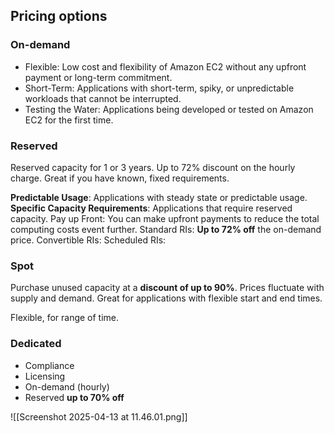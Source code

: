 ## Pricing options

### On-demand
- Flexible: Low cost and flexibility of Amazon EC2 without any upfront payment or long-term commitment.
- Short-Term: Applications with short-term, spiky, or unpredictable workloads that cannot be interrupted.
- Testing the Water: Applications being developed or tested on Amazon EC2 for the first time.

### Reserved
Reserved capacity for 1 or 3 years. Up to 72% discount on the hourly charge. Great if you have known, fixed requirements.

**Predictable Usage**: Applications with steady state or predictable usage.
**Specific Capacity Requirements**: Applications that require reserved capacity.
Pay up Front: You can make upfront payments to reduce the total computing costs event further.
Standard RIs: **Up to 72% off** the on-demand price.
Convertible RIs:
Scheduled RIs:
### Spot
Purchase unused capacity at a **discount of up to 90%**. Prices fluctuate with supply and demand. Great for applications with flexible start and end times.

Flexible, for range of time.
### Dedicated
- Compliance
- Licensing
- On-demand (hourly)
- Reserved **up to 70% off**

![[Screenshot 2025-04-13 at 11.46.01.png]]